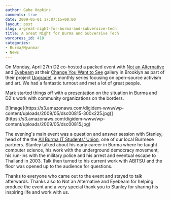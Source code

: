 ```yaml
---
author: Gabe Hopkins
comments: true
date: 2009-05-01 17:07:15+00:00
layout: post
slug: a-great-night-for-burma-and-subversive-tech
title: A Great Night for Burma and Subversive Tech
wordpress_id: 410
categories:
- Burma/Myanmar
- News
---
```


On Monday, April 27th D2 co-hosted a packed event with [Not an Alternative](http://www.notanalternative.net/wordpress/) and [Eyebeam](http://eyebeam.org/) at their [Change You Want to See](http://thechangeyouwanttosee.com/) gallery in Brooklyn as part of their project [Upgrade!](http://upgrade.eyebeam.org/), a monthly series focusing on open-source activism and art. We had a fantastic turnout and met a lot of great people.

Mark started things off with a [presentation](http://www.slideshare.net/mbelinsky/subversive-technology-burmas-struggle-for-democracy) on the situation in Burma and D2's work with community organizations on the borders.

<caption id="attachment_411" align="alignright" width="300" caption="Stanley answers the audience's questions with Emily moderating.">[![image](https://s3.amazonaws.com/digidem-www/wp-content/uploads/2009/05/dsc00815-300x225.jpg)](https://s3.amazonaws.com/digidem-www/wp-content/uploads/2009/05/dsc00815.jpg)</caption>

The evening's main event was a question and answer session with Stanley, head of the the [All Burma IT Students' Union](http://www.abitsu.org/), one of our local Burmese partners. Stanley talked about his early career in Burma where he taught computer science, his work with the underground democracy movement, his run-ins with the military police and his arrest and eventual escape to Thailand in 2003. Talk then turned to his current work with ABITSU and the floor was opened up to the audience for questions.

Thanks to everyone who came out to the event and stayed to talk afterwards. Thanks also to Not an Alternative and Eyebeam for helping produce the event and a very special thank you to Stanley for sharing his inspiring life and work with us.
